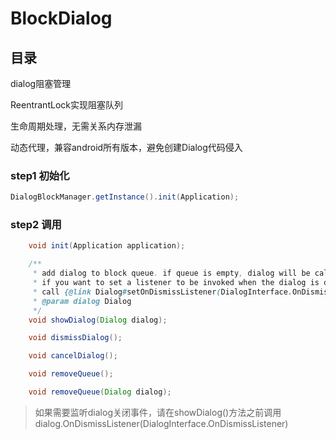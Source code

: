 # BlockDialog

## 目录

dialog阻塞管理

ReentrantLock实现阻塞队列

生命周期处理，无需关系内存泄漏

动态代理，兼容android所有版本，避免创建Dialog代码侵入

### step1 初始化&#x20;

```java
DialogBlockManager.getInstance().init(Application);
```

### step2 调用

```java
    void init(Application application);

    /**
     * add dialog to block queue. if queue is empty, dialog will be call show();
     * if you want to set a listener to be invoked when the dialog is dismissed,
     * call {@link Dialog#setOnDismissListener(DialogInterface.OnDismissListener)} before the method.
     * @param dialog Dialog
     */
    void showDialog(Dialog dialog);

    void dismissDialog();

    void cancelDialog();

    void removeQueue();

    void removeQueue(Dialog dialog);
```

> 如果需要监听dialog关闭事件，请在showDialog()方法之前调用dialog.OnDismissListener(DialogInterface.OnDismissListener)&#x20;
